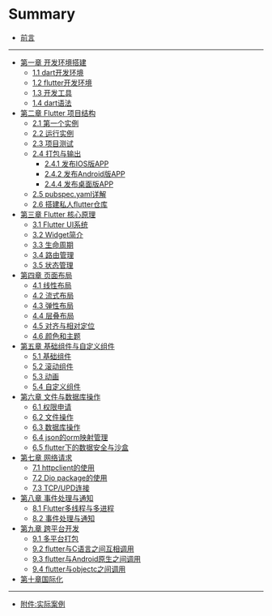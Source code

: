 # Summary

* [前言](README.md)

---

* [第一章 开发环境搭建](part1/README.md)
  * [1.1 dart开发环境](part1/part1-1.md)
  * [1.2 flutter开发环境](part1/part1-2.md)
  * [1.3 开发工具](part1/part1-3.md)
  * [1.4 dart语法]()
* [第二章 Flutter 项目结构](part2/README.md)
  * [2.1 第一个实例](part2/part2-1.md)
  * [2.2 运行实例](part2/part2-2.md)
  * [2.3 项目测试](part2/part2-3.md)
  * [2.4 打包与输出](part2/part2-4.md)
    * [2.4.1 发布IOS版APP](part2/part2-4_1.md)
    * [2.4.2 发布Android版APP](part2/part2-4_2.md)
    * [2.4.4 发布桌面版APP](part2/part2-4_3.md)
  * [2.5 pubspec.yaml详解](part2/part2-5.md)
  * [2.6 搭建私人flutter仓库](part2/part2-6.md)
* [第三章 Flutter 核心原理](part3/README.md)
  * [3.1 Flutter UI系统](part3/part3-1.md)
  * [3.2 Widget简介](part3/part3-2.md)
  * [3.3 生命周期](part3/part3-3.md)
  * [3.4 路由管理](part3/part3-4.md)
  * [3.5 状态管理](part3/part3-5.md)
* [第四章 页面布局]()
  * [4.1 线性布局]()
  * [4.2 流式布局]()
  * [4.3 弹性布局]()
  * [4.4 层叠布局]()
  * [4.5 对齐与相对定位]()
  * [4.6 颜色和主题]()
* [第五章 基础组件与自定义组件]()
  * [5.1 基础组件]()
  * [5.2 滚动组件]()
  * [5.3 动画]()
  * [5.4 自定义组件]()
* [第六章 文件与数据库操作]()
  * [6.1 权限申请]()
  * [6.2 文件操作]()
  * [6.3 数据库操作]()
  * [6.4 json的orm映射管理]()
  * [6.5 flutter下的数据安全与沙盒]()
* [第七章 网络请求]()
  * [7.1 httpclient的使用]()
  * [7.2 Dio package的使用]()
  * [7.3 TCP/UPD连接]()
* [第八章 事件处理与通知]()
  * [8.1 Flutter多线程与多进程]()
  * [8.2 事件处理与通知]()
* [第九章 跨平台开发]()
  * [9.1 多平台打包]()
  * [9.2 flutter与C语言之间互相调用]()
  * [9.3 flutter与Android原生之间调用]()
  * [9.4 flutter与objectc之间调用]()
* [第十章国际化]()

---

* [附件:实际案例]()